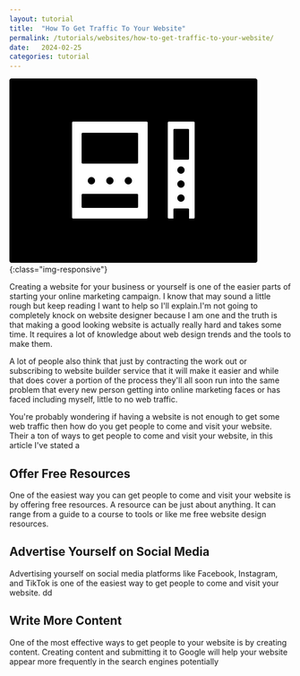 ```yaml
---
layout: tutorial
title:  "How To Get Traffic To Your Website"
permalink: /tutorials/websites/how-to-get-traffic-to-your-website/
date:   2024-02-25
categories: tutorial
---
```



![Responsive Website Design](\assets\img\mobile-friendly.png){:class="img-responsive"}

Creating a website for your business or yourself is one of the easier parts of starting your online marketing campaign. I know that may sound a little rough but keep reading I want to help so I'll explain.I'm not going to completely knock on website designer because I am one and the truth is that making a good looking website is actually really hard and takes some time. It requires a lot of knowledge about web design trends and the tools to make them. 

A lot of people also think that just by contracting the work out or subscribing to website builder service that it will make it easier and while that does cover a portion of the process they'll all soon run into the same problem that every new person getting into online marketing faces or has faced including myself, little to no web traffic.

You're probably wondering if having a website is not enough to get some web traffic then how do you get people to come and visit your website. Their a ton of ways to get people to come and visit your website, in this article I've stated a

## Offer Free Resources
One of the easiest way you can get people to come and visit your website is by offering free resources. A resource can be just about anything. It can range from a guide to a course to tools or like me free website design resources. 

## Advertise Yourself on Social Media
Advertising yourself on social media platforms like Facebook, Instagram, and TikTok is one of the easiest way to get people to come and visit your website. dd

## Write More Content
One of the most effective ways to get people to your website is by creating content. Creating content and submitting it to Google will help your website appear more frequently in the search engines potentially 



